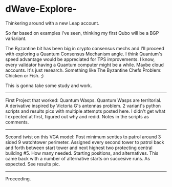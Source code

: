 # dWave-Explore-
Thinkering around with a new Leap account.

So far based on examples I've seen, thinking my first Qubo will be a BGP variariant.

The Byzantine bit has been big in crypto consensus mechs and I'll proceed with exploring a
Quantum Consensus Mechanism angle. I think Quantum's speed advantage would be appreciated 
for TPS improvements. I know, every validator having a Quantum computer might be a while. 
Maybe cloud accounts. It's just research. Something like The Byzantine Chefs Problem: Chicken or Fish. ;)

This is gonna take some study and work.

-----
First Project that worked:  Quantum Wasps. Quantum Wasps are territorial.  
A derivative inspired by Victoria G's antennas problem. 2 variant's python scripts and results pics 
with multiple attempts posted here. I didn't get what I expected at first, figured out why and redid.
Notes in the scripts as comments.

-------
Second twist on this VGA  model:  Post minimum senties to patrol around 3 sided 9 watchtower perimeter. 
Assigned every second tower to patrol back and forth between start tower and next highest two
protecting central building #5. How many needed. Starting positions, and alternatives. 
This came back with a number of alternative starts on succesive runs. As expected. See results pic.

---------------




Proceeding.


